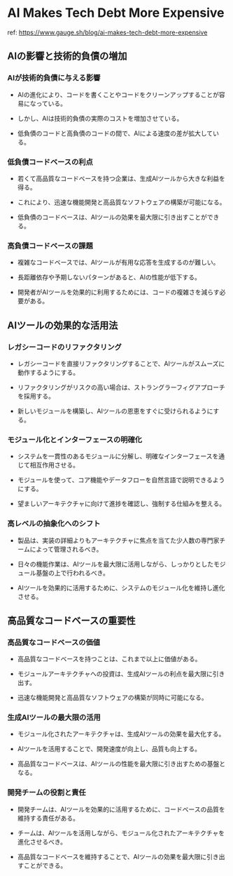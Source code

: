 # AI Makes Tech Debt More Expensive

ref: <https://www.gauge.sh/blog/ai-makes-tech-debt-more-expensive>

## AIの影響と技術的負債の増加

### AIが技術的負債に与える影響

- AIの進化により、コードを書くことやコードをクリーンアップすることが容易になっている。

- しかし、AIは技術的負債の実際のコストを増加させている。

- 低負債のコードと高負債のコードの間で、AIによる速度の差が拡大している。

### 低負債コードベースの利点

- 若くて高品質なコードベースを持つ企業は、生成AIツールから大きな利益を得る。

- これにより、迅速な機能開発と高品質なソフトウェアの構築が可能になる。

- 低負債のコードベースは、AIツールの効果を最大限に引き出すことができる。

### 高負債コードベースの課題

- 複雑なコードベースでは、AIツールが有用な応答を生成するのが難しい。

- 長距離依存や予期しないパターンがあると、AIの性能が低下する。

- 開発者がAIツールを効果的に利用するためには、コードの複雑さを減らす必要がある。

## AIツールの効果的な活用法

### レガシーコードのリファクタリング

- レガシーコードを直接リファクタリングすることで、AIツールがスムーズに動作するようにする。

- リファクタリングがリスクの高い場合は、ストラングラーフィグアプローチを採用する。

- 新しいモジュールを構築し、AIツールの恩恵をすぐに受けられるようにする。

### モジュール化とインターフェースの明確化

- システムを一貫性のあるモジュールに分解し、明確なインターフェースを通じて相互作用させる。

- モジュールを使って、コア機能やデータフローを自然言語で説明できるようにする。

- 望ましいアーキテクチャに向けて進捗を確認し、強制する仕組みを整える。

### 高レベルの抽象化へのシフト

- 製品は、実装の詳細よりもアーキテクチャに焦点を当てた少人数の専門家チームによって管理されるべき。

- 日々の機能作業は、AIツールを最大限に活用しながら、しっかりとしたモジュール基盤の上で行われるべき。

- AIツールを効果的に活用するために、システムのモジュール化を維持し進化させる。

## 高品質なコードベースの重要性

### 高品質なコードベースの価値

- 高品質なコードベースを持つことは、これまで以上に価値がある。

- モジュールアーキテクチャへの投資は、生成AIツールの利点を最大限に引き出す。

- 迅速な機能開発と高品質なソフトウェアの構築が同時に可能になる。

### 生成AIツールの最大限の活用

- モジュール化されたアーキテクチャは、生成AIツールの効果を最大化する。

- AIツールを活用することで、開発速度が向上し、品質も向上する。

- 高品質なコードベースは、AIツールの性能を最大限に引き出すための基盤となる。

### 開発チームの役割と責任

- 開発チームは、AIツールを効果的に活用するために、コードベースの品質を維持する責任がある。

- チームは、AIツールを活用しながら、モジュール化されたアーキテクチャを進化させるべき。

- 高品質なコードベースを維持することで、AIツールの効果を最大限に引き出すことができる。
